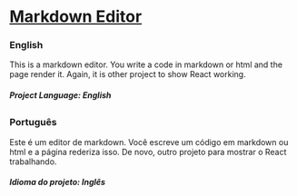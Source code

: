 # [Markdown Editor](https://vitorpatzlaff-markdown.netlify.app)
### English
This is a markdown editor. You write a code in markdown or html and the page render it. Again, it is other project to show React working.
##### Project Language: English
##
### Português
Este é um editor de markdown. Você escreve um código em markdown ou html e a página rederiza isso. De novo, outro projeto para mostrar o React trabalhando.
##### Idioma do projeto: Inglês
